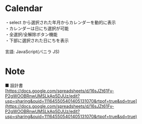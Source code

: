 # Calendar

・select から選択された年月からカレンダーを動的に表示<br>
・カレンダーは日にち選択が可能<br>
・全選択/全解除ボタン機能<br>
・下部に選択された日にちを表示<br>
<br>
言語: JavaScript(バニラ JS)

# Note

■ 設計書<br>
[https://docs.google.com/spreadsheets/d/16sJZt61Fv-P2gWOOBRnwUMSLkAp5DJUz/edit?usp=sharing&ouid=111645505401405131070&rtpof=true&sd=true](https://docs.google.com/spreadsheets/d/16sJZt61Fv-P2gWOOBRnwUMSLkAp5DJUz/edit?usp=sharing&ouid=111645505401405131070&rtpof=true&sd=true)
